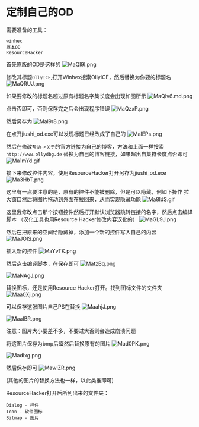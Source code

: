 # 定制自己的OD
需要准备的工具：
```
winhex
原本OD
ResourceHacker
```

首先原版的OD是这样的
![MaQl9I.png](https://s2.ax1x.com/2019/11/15/MaQl9I.png)

修改其标题`OllyICE`,打开Winhex搜索OllyICE，然后替换为你要的标题名
![MaQRUJ.png](https://s2.ax1x.com/2019/11/15/MaQRUJ.png)

如果要修改的标题名超过原有标题名字集长度会出现如图所示
![MaQIv6.md.png](https://s2.ax1x.com/2019/11/15/MaQIv6.md.png)

点击否即可，否则保存完之后会出现程序错误
![MaQzxP.png](https://s2.ax1x.com/2019/11/15/MaQzxP.png)

然后另存为
![Mal9r8.png](https://s2.ax1x.com/2019/11/15/Mal9r8.png)

在点开jiushi_od.exe可以发现标题已经改成了自己的
![MalEPs.png](https://s2.ax1x.com/2019/11/15/MalEPs.png)

然后在修改`帮助->关于`的官方链接为自己的博客，方法和上面一样搜索`http://www.ollydbg.de`
替换为自己的博客链接，如果超出自集符长度点否即可
![Ma1mYd.gif](https://s2.ax1x.com/2019/11/15/Ma1mYd.gif)


接下来修改控件内容，使用ResourceHacker打开另存为jiushi_od.exe
![Ma3HbT.png](https://s2.ax1x.com/2019/11/15/Ma3HbT.png)

这里有一点要注意的是，原有的控件不能被删除，但是可以隐藏，例如下操作
拉大窗口然后将图片拖动到外面在拉回来，从而实现隐藏功能
![Ma8ldS.gif](https://s2.ax1x.com/2019/11/15/Ma8ldS.gif)

这里我修改点击那个按钮控件然后打开默认浏览器跳转链接的名字，然后点击编译脚本
（汉化工具也用Resource Hacker修改内容汉化的）
![MaGL9J.png](https://s2.ax1x.com/2019/11/15/MaGL9J.png)

然后在把原来的空间给隐藏掉，添加一个新的控件写入自己的内容
![MaJOIS.png](https://s2.ax1x.com/2019/11/15/MaJOIS.png)

插入新的控件
![MaYvTK.png](https://s2.ax1x.com/2019/11/15/Mat5nI.png)

然后点击编译脚本，在保存即可
![MatzBq.png](https://s2.ax1x.com/2019/11/15/MatzBq.png)

![MaNAgJ.png](https://s2.ax1x.com/2019/11/15/MaNAgJ.png)

替换图标，还是使用Resource Hacker打开。找到图标文件的文件夹
![Maa0Xj.png](https://s2.ax1x.com/2019/11/15/Maa0Xj.png)

可以保存这张图片自己PS在替换
![MaahjJ.png](https://s2.ax1x.com/2019/11/15/MaahjJ.png)

![MaaIBR.png](https://s2.ax1x.com/2019/11/15/MaaIBR.png)

注意：图片大小要差不多，不要过大否则会造成崩溃问题

将这图片保存为bmp后缀然后替换原有的图片
![Mad0PK.png](https://s2.ax1x.com/2019/11/15/Mad0PK.png)

![MadIxg.png](https://s2.ax1x.com/2019/11/15/MadIxg.png)

然后保存即可
![MawiZR.png](https://s2.ax1x.com/2019/11/15/MawiZR.png)

(其他的图片的替换方法也一样，以此类推即可)

ResourceHacker打开后所列出来的文件夹：
```
Dialog - 控件
Icon - 软件图标
Bitmap - 图片
```